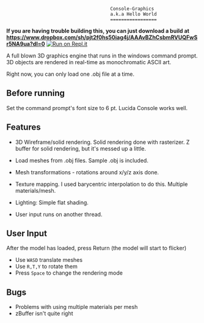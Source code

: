                                           Console-Graphics
                                          a.k.a Hello World
                                          =================

**If you are having trouble building this, you can just download a build at                                           <https://www.dropbox.com/sh/pjt2f0hs50iag4j/AAAvBZhCsbmRVUQFwSr5NA9ua?dl=0>**
[![Run on Repl.it](https://repl.it/badge/github/interl0per/Console-Graphics)](https://repl.it/github/interl0per/Console-Graphics)

A full blown 3D graphics engine that runs in the windows command prompt. 
3D objects are rendered in real-time as monochromatic ASCII art.

Right now, you can only load one .obj file at a time. 

## Before running

Set the command prompt's font size to 6 pt. Lucida Console works well.

## Features

 - 3D Wireframe/solid rendering. Solid rendering done with rasterizer. Z buffer for solid rendering, but it's messed up a little.

 - Load meshes from .obj files. Sample .obj is included.

 - Mesh transformations - rotations around x/y/z axis done.

 - Texture mapping. I used barycentric interpolation to do this. Multiple materials/mesh.

 - Lighting: Simple flat shading.

 - User input runs on another thread.

## User Input

After the model has loaded, press Return (the model will start to flicker)

 - Use `WASD` translate meshes
 - Use `R,T,Y` to rotate them
 - Press `Space` to change the rendering mode

## Bugs

 - Problems with using multiple materials per mesh
 - zBuffer isn't quite right
